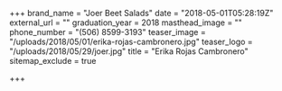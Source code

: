 +++
brand_name = "Joer Beet Salads"
date = "2018-05-01T05:28:19Z"
external_url = ""
graduation_year = 2018
masthead_image = ""
phone_number = "(506) 8599-3193"
teaser_image = "/uploads/2018/05/01/erika-rojas-cambronero.jpg"
teaser_logo = "/uploads/2018/05/29/joer.jpg"
title = "Erika Rojas Cambronero"
sitemap_exclude = true

+++
